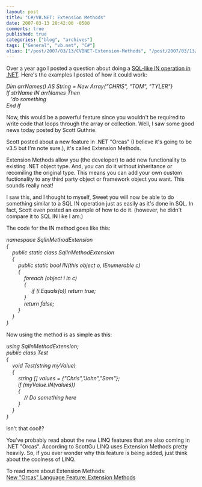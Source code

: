```yaml
---
layout: post
title: "C#/VB.NET: Extension Methods"
date: 2007-03-13 20:42:00 -0500
comments: true
published: true
categories: ["blog", "archives"]
tags: ["General", "vb.net", "C#"]
alias: ["/post/2007/03/13/CVBNET-Extension-Methods", "/post/2007/03/13/cvbnet-extension-methods"]
---
```

<!-- more -->
<p>
Over a year ago I posted a question about doing a <a href="/Blog/Post.aspx?PostID=601">SQL-like IN operation in .NET</a>. Here&#39;s the examples I posted of how it could work:
</p>
<p>
<em>Dim arrNames() AS String = New Array{&quot;CHRIS&quot;, &quot;TOM&quot;, &quot;TYLER&quot;}<br />
If strName IN arrNames Then<br />
&nbsp;&nbsp; &#39;do something<br />
End If</em>
</p>
<p>
Now, this would be a powerful feature since you wouldn&#39;t be required to write code that loops through the array or collection. Well, I saw some good news today posted by Scott Guthrie.
</p>
<p>
Scott posted about a new feature in .NET &quot;Orcas&quot; (I believe it&#39;s going to be v3.5 but I&#39;m note sure.), it&#39;s called Extension Methods.
</p>
<p>
Extension Methods allow you (the developer) to add new functionality to existing .NET object type. And, you can do it without inheritance or recomiling the original type. This means you can add your own custom fuctionality to any third party object or framework object you want. This sounds really neat!
</p>
<p>
I saw this, and I thought to myself, Sweet you will now be able to do something similar to a SQL IN operation just as easily as it&#39;s done in SQL. In fact, Scott even posted an example of how to do it. (however, he didn&#39;t compare it to SQL IN like I am.)
</p>
<p>
The code for the IN method goes like this:
</p>
<p>
<em>namespace SqlInMethodExtension<br />
{<br />
&nbsp;&nbsp;&nbsp; public static class SqlInMethodExtension<br />
&nbsp;&nbsp;&nbsp; {<br />
&nbsp;&nbsp;&nbsp;&nbsp;&nbsp;&nbsp;&nbsp; public static bool IN(this object o, IEnumerable c)<br />
&nbsp;&nbsp;&nbsp;&nbsp;&nbsp;&nbsp;&nbsp; {<br />
&nbsp;&nbsp;&nbsp;&nbsp;&nbsp;&nbsp;&nbsp;&nbsp;&nbsp;&nbsp;&nbsp; foreach (object i in c)<br />
&nbsp;&nbsp;&nbsp;&nbsp;&nbsp;&nbsp;&nbsp;&nbsp;&nbsp;&nbsp;&nbsp; {<br />
&nbsp;&nbsp;&nbsp;&nbsp;&nbsp;&nbsp;&nbsp;&nbsp;&nbsp;&nbsp;&nbsp;&nbsp;&nbsp;&nbsp;&nbsp;&nbsp; if (i.Equals(o)) return true;<br />
&nbsp;&nbsp;&nbsp;&nbsp;&nbsp;&nbsp;&nbsp;&nbsp;&nbsp;&nbsp;&nbsp; }<br />
&nbsp;&nbsp;&nbsp;&nbsp;&nbsp;&nbsp;&nbsp;&nbsp;&nbsp;&nbsp;&nbsp; return false;<br />
&nbsp;&nbsp;&nbsp;&nbsp;&nbsp;&nbsp;&nbsp; }<br />
&nbsp;&nbsp;&nbsp; }<br />
}</em>
</p>
<p>
Now using the method is as simple as this:
</p>
<p>
<em>using SqlInMethodExtension;<br />
public class Test<br />
{<br />
&nbsp;&nbsp;&nbsp; void Test(string myValue)<br />
&nbsp;&nbsp;&nbsp; {<br />
&nbsp;&nbsp;&nbsp;&nbsp;&nbsp;&nbsp;&nbsp; string [] values = {&quot;Chris&quot;,&quot;John&quot;,&quot;Sam&quot;};<br />
&nbsp;&nbsp;&nbsp;&nbsp;&nbsp;&nbsp;&nbsp; if (myValue.IN(values))<br />
&nbsp;&nbsp;&nbsp;&nbsp;&nbsp;&nbsp;&nbsp; {<br />
&nbsp;&nbsp;&nbsp;&nbsp;&nbsp;&nbsp;&nbsp;&nbsp;&nbsp;&nbsp;&nbsp; // Do something here<br />
&nbsp;&nbsp;&nbsp;&nbsp;&nbsp;&nbsp;&nbsp; }<br />
&nbsp;&nbsp;&nbsp; }<br />
}</em>
</p>
<p>
Isn&#39;t that cool!?
</p>
<p>
You&#39;ve probably read about the new LINQ features that are also coming in .NET &quot;Orcas&quot;. According to ScottGu LINQ uses Extension Methods pretty heavily. So, if you ever wonder why this feature is being added, just think about the coolness of LINQ.
</p>
<p>
To read more about Extension Methods:<br />
<a href="http://weblogs.asp.net/scottgu/archive/2007/03/13/new-orcas-language-feature-extension-methods.aspx">New &quot;Orcas&quot; Language Feature: Extension Methods</a><br />
</p>
